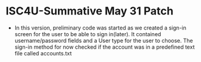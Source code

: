 # ISC4U-Summative May 31 Patch

* In this version, preliminary code was started as we created a sign-in screen for the user to be able to sign in(later). It contained username/password fields and a User type for the user to choose. The sign-in method for now checked if the account was in a predefined text file called accounts.txt

